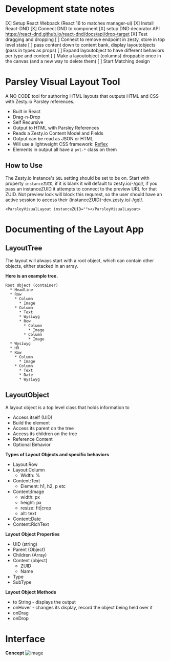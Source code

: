 # Development state notes

[X] Setup React Webpack (React 16 to matches manager-ui)
[X] Install React-DND
[X] Connect DND to component
[X] setup DND decorator API https://react-dnd.github.io/react-dnd/docs/api/drop-target
[X] Test dragging and dropping
[ ] Connect to remove endpoint in zesty, store in top level state
[ ] pass content down to content bank, display layoutobjects (pass in types as props)
[ ] Expand layoutobject to have different behaviors per type and content
[ ] Make a layoutobject (columns) droppable once in the canvas (and a new way to delete them)
[ ] Start Matching design

# Parsley Visual Layout Tool

A NO CODE tool for authoring HTML layouts that outputs HTML and CSS with Zesty.io Parsley references.

* Built in React
* Drag-n-Drop
* Self Recursive
* Output to HTML with Parsley References
* Reads a Zesty.io Content Model and Fields
* Output can be read as JSON or HTML
* Will use a lightweight CSS framework: [Reflex](https://github.com/leejordan/reflex)
* Elements in output all have a `pvl-*` class on them

## How to Use

The Zesty.io Instance's `GQL` setting should be set to be on. Start with property `instanceZUID`, if it is blank it will default to zesty.io/-/gql/, if you pass an instanceZUID it attempts to connect to the preview URL for that ZUID. Not preview lock will block this requrest, so the user should have an active session to access their {instanceZUID}-dev.zesty.io/-/gql/. 

```
<ParsleyVisualLayout instanceZUID=""></ParsleyVisualLayout>
```

# Documenting of the Layout App

## LayoutTree

The layout will always start with a root object, which can contain other objects, either stacked in an array. 

**Here is an example tree.**
```
Root Object (container)
  * Headline
  * Row
    * Column
      * Image
    * Column
      * Text
      * Wysiwyg
      * Row
        * Column
          * Image
        * Column
          * Image
  * Wysiwyg
  * HR
  * Row
    * Column
      * Image
    * Column
      * Text
      * Date
      * Wysiwyg
```
## LayoutObject

A layout object is a top level class that holds information to 

* Access itself (UID)
* Build the element  
* Access its parent on the tree
* Access its children on the tree
* Reference Content
* Optional Behavior

**Types of Layout Objects and specific behaviors**

* Layout:Row
* Layout:Column
  * Width: %
* Content:Text
  * Element: h1, h2, p etc
* Content:Image
  * width: px
  * height: px
  * resize: fit|crop
  * alt: text
* Content:Date
* Content:RichText

**Layout Object Properties**

* UID (string)
* Parent (Object)
* Children (Array)
* Content (object)
  * ZUID
  * Name
* Type
* SubType

**Layout Object Methods**

* to String - displays the output
* onHover - changes its display, record the object being held over it
* onDrag
* onDrop

# Interface

**Concept**
![image](https://user-images.githubusercontent.com/729972/114240505-77af5980-993c-11eb-8f0c-024aa94a3f28.png)
